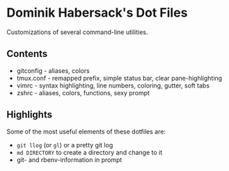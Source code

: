 # Dominik Habersack's Dot Files

Customizations of several command-line utilities.

## Contents

* gitconfig - aliases, colors
* tmux.conf - remapped prefix, simple status bar, clear pane-highlighting
* vimrc - syntax highlighting, line numbers, coloring, gutter, soft tabs
* zshrc - aliases, colors, functions, sexy prompt

## Highlights

Some of the most useful elements of these dotfiles are:

- `git llog` (or `gl`) or a pretty git log
- `md DIRECTORY` to create a directory and change to it
- git- and rbenv-information in prompt
